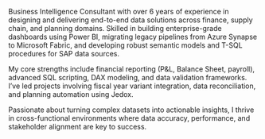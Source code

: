 Business Intelligence Consultant with over 6 years of experience in designing and delivering end-to-end data solutions across finance, supply chain, and planning domains. Skilled in building enterprise-grade dashboards using Power BI, migrating legacy pipelines from Azure Synapse to Microsoft Fabric, and developing robust semantic models and T-SQL procedures for SAP data sources.

My core strengths include financial reporting (P&L, Balance Sheet, payroll), advanced SQL scripting, DAX modeling, and data validation frameworks. I’ve led projects involving fiscal year variant integration, data reconciliation, and planning automation using Jedox.

Passionate about turning complex datasets into actionable insights, I thrive in cross-functional environments where data accuracy, performance, and stakeholder alignment are key to success.
